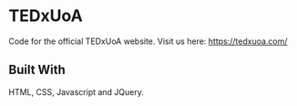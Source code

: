 # TEDxUoA
Code for the official TEDxUoA website. Visit us here: https://tedxuoa.com/

## Built With
HTML, CSS, Javascript and JQuery.
